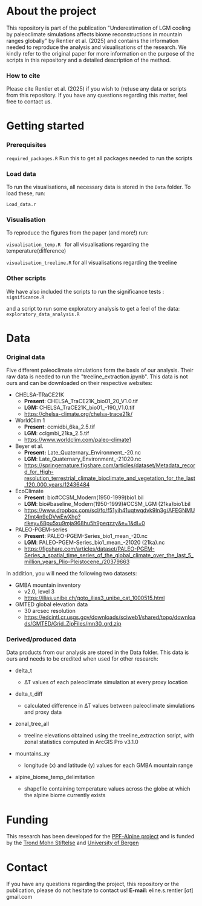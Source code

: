 
# About the project

This repository is part of the publication "Underestimation of LGM cooling by paleoclimate simulations affects biome reconstructions in mountain ranges globally" by Rentier et al. (2025) and contains the information needed to reproduce the analysis and visualisations of the research.
We kindly refer to the original paper for more information on the purpose of the scripts in this repository and a detailed description of the method.

### How to cite
Please cite Rentier et al. (2025) if you wish to (re)use any data or scripts from this repository. If you have any questions regarding this matter, feel free to contact us.

# Getting started
### Prerequisites

```required_packages.R```
	Run this to get all packages needed to run the scripts
### Load data
To run the visualisations, all necessary data is stored in the ```Data``` folder. To load these, run:

```Load_data.r ```

### Visualisation
To reproduce the figures from the paper (and more!) run: 

```visualisation_temp.R ```
	for all visualisations regarding the temperature(difference)
 
```visualisation_treeline.R```
	for all visualisations regarding the treeline

### Other scripts
We have also included the scripts to run the significance tests :
```significance.R```

and a script to run some exploratory analysis to get a feel of the data:
```exploratory_data_analysis.R```
	


# Data
### Original data
Five different paleoclimate simulations form the basis of our analysis. Their raw data is needed to run the "treeline_extraction.ipynb". This data is not ours and can be downloaded on their respective websites:

- CHELSA-TRaCE21K
	- **Present**: CHELSA_TraCE21K_bio01_20_V1.0.tif
	- **LGM:** CHELSA_TraCE21K_bio01_-190_V1.0.tif
	- https://chelsa-climate.org/chelsa-trace21k/
- WorldClim 1
	- **Present**: ccmidbi_6ka_2.5.tif
	- **LGM**: cclgmbi_21ka_2.5.tif
	- https://www.worldclim.com/paleo-climate1
- Beyer et al.
	- **Present:** Late_Quaternary_Environment_-20.nc
	- **LGM**: Late_Quaternary_Environment_-21020.nc
	- https://springernature.figshare.com/articles/dataset/Metadata_record_for_High-resolution_terrestrial_climate_bioclimate_and_vegetation_for_the_last_120_000_years/12436484
- EcoClimate
	- **Present**: bio#CCSM_Modern(1950-1999)bio1.bil
	- **LGM**: bio#baseline_Modern(1950-1999)#CCSM_LGM (21ka)bio1.bil
	- https://www.dropbox.com/scl/fo/f51yih41uqtwqdvk9ln3g/AFEGNMU2fmt4n9eDVwEwXhg?rlkey=68pu5xu9mja968hu5h9peqzzy&e=1&dl=0
- PALEO-PGEM-series
	- **Present**: PALEO-PGEM-Series_bio1_mean_-20.nc
	- **LGM**: PALEO-PGEM-Series_bio1_mean_-21020 (21ka).nc
	- https://figshare.com/articles/dataset/PALEO-PGEM-Series_a_spatial_time_series_of_the_global_climate_over_the_last_5_million_years_Plio-Pleistocene_/20379663

In addition, you will need the following two datasets:
- GMBA mountain inventory 
	- v2.0, level 3
	- https://ilias.unibe.ch/goto_ilias3_unibe_cat_1000515.html
- GMTED global elevation data
	- 30 arcsec resolution
	- https://edcintl.cr.usgs.gov/downloads/sciweb1/shared/topo/downloads/GMTED/Grid_ZipFiles/mn30_grd.zip

### Derived/produced data
Data products from our analysis are stored in the Data folder. This data is ours and needs to be credited when used for other research:

- delta_t
  	- ∆T values of each paleoclimate simulation at every proxy location
  
- delta_t_diff
  	- calculated difference in ∆T values between paleoclimate simulations and proxy data
  
- zonal_tree_all
	- treeline elevations obtained using the treeline_extraction script, with zonal statistics computed in ArcGIS Pro v3.1.0

- mountains_xy
  	- longitude (x) and latitude (y) values for each GMBA mountain range
  
- alpine_biome_temp_delimitation
  	- shapefile containing temperature values across the globe at which the alpine biome currently exists
 
# Funding
This research has been developed for the [PPF-Alpine project](https://mountainsinmotion.w.uib.no/) and is funded by the [Trond Mohn Stiftelse](https://mohnfoundation.no/prosjekt/suzette-flantua/) and [University of Bergen](https://www.uib.no/en/bio)

# Contact
If you have any questions regarding the project, this repository or the publication, please do not hesitate to contact us! 
**E-mail:** eline.s.rentier [_at_] gmail.com


